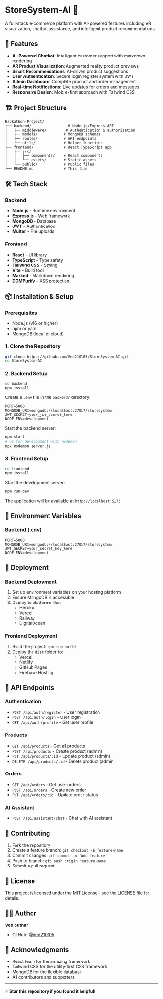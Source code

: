 # StoreSystem-AI 🛒

A full-stack e-commerce platform with AI-powered features including AR visualization, chatbot assistance, and intelligent product recommendations.

## 🚀 Features

- **AI-Powered Chatbot**: Intelligent customer support with markdown rendering
- **AR Product Visualization**: Augmented reality product previews
- **Smart Recommendations**: AI-driven product suggestions
- **User Authentication**: Secure login/register system with JWT
- **Admin Dashboard**: Complete product and order management
- **Real-time Notifications**: Live updates for orders and messages
- **Responsive Design**: Mobile-first approach with Tailwind CSS

## 🏗️ Project Structure

```
Hackathon-Project/
├── backend/                 # Node.js/Express API
│   ├── middleware/         # Authentication & authorization
│   ├── models/            # MongoDB schemas
│   ├── routes/            # API endpoints
│   └── utils/             # Helper functions
├── frontend/              # React TypeScript app
│   ├── src/
│   │   ├── components/    # React components
│   │   └── assets/        # Static assets
│   └── public/            # Public files
└── README.md              # This file
```

## 🛠️ Tech Stack

### Backend
- **Node.js** - Runtime environment
- **Express.js** - Web framework
- **MongoDB** - Database
- **JWT** - Authentication
- **Multer** - File uploads

### Frontend
- **React** - UI library
- **TypeScript** - Type safety
- **Tailwind CSS** - Styling
- **Vite** - Build tool
- **Marked** - Markdown rendering
- **DOMPurify** - XSS protection

## 📦 Installation & Setup

### Prerequisites
- Node.js (v16 or higher)
- npm or yarn
- MongoDB (local or cloud)

### 1. Clone the Repository
```bash
git clone https://github.com/Ved210105/StoreSystem-AI.git
cd StoreSystem-AI
```

### 2. Backend Setup
```bash
cd backend
npm install
```

Create a `.env` file in the `backend/` directory:
```env
PORT=5000
MONGODB_URI=mongodb://localhost:27017/storesystem
JWT_SECRET=your_jwt_secret_here
NODE_ENV=development
```

Start the backend server:
```bash
npm start
# or for development with nodemon
npx nodemon server.js
```

### 3. Frontend Setup
```bash
cd frontend
npm install
```

Start the development server:
```bash
npm run dev
```

The application will be available at `http://localhost:5173`

## 🔧 Environment Variables

### Backend (.env)
```env
PORT=5000
MONGODB_URI=mongodb://localhost:27017/storesystem
JWT_SECRET=your_secret_key_here
NODE_ENV=development
```

## 🚀 Deployment

### Backend Deployment
1. Set up environment variables on your hosting platform
2. Ensure MongoDB is accessible
3. Deploy to platforms like:
   - Heroku
   - Vercel
   - Railway
   - DigitalOcean

### Frontend Deployment
1. Build the project: `npm run build`
2. Deploy the `dist` folder to:
   - Vercel
   - Netlify
   - GitHub Pages
   - Firebase Hosting

## 📝 API Endpoints

### Authentication
- `POST /api/auth/register` - User registration
- `POST /api/auth/login` - User login
- `GET /api/auth/profile` - Get user profile

### Products
- `GET /api/products` - Get all products
- `POST /api/products` - Create product (admin)
- `PUT /api/products/:id` - Update product (admin)
- `DELETE /api/products/:id` - Delete product (admin)

### Orders
- `GET /api/orders` - Get user orders
- `POST /api/orders` - Create new order
- `PUT /api/orders/:id` - Update order status

### AI Assistant
- `POST /api/assistant/chat` - Chat with AI assistant

## 🤝 Contributing

1. Fork the repository
2. Create a feature branch: `git checkout -b feature-name`
3. Commit changes: `git commit -m 'Add feature'`
4. Push to branch: `git push origin feature-name`
5. Submit a pull request

## 📄 License

This project is licensed under the MIT License - see the [LICENSE](LICENSE) file for details.

## 👨‍💻 Author

**Ved Suthar**
- GitHub: [@Ved210105](https://github.com/Ved210105)

## 🙏 Acknowledgments

- React team for the amazing framework
- Tailwind CSS for the utility-first CSS framework
- MongoDB for the flexible database
- All contributors and supporters

---

⭐ **Star this repository if you found it helpful!**
